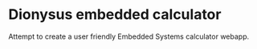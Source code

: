 # Dionysus embedded calculator

Attempt to create a user friendly Embedded Systems calculator webapp.
